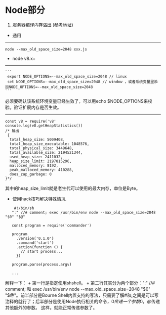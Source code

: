 # Node部分
1. 服务器编译内存溢出 ([参考地址](https://www.dazhuanlan.com/2019/12/05/5de80af203282/
))

 + 通用
 ___
```
node --max_old_space_size=2048 xxx.js
```
 + node v8.x+
 ___
	```
	 export NODE_OPTIONS=--max_old_space_size=2048 // linux
	 set NODE_OPTIONS=--max_old_space_size=2048 // window ，或者系统变量里添加NODE_OPTIONS=--max_old_space_size=2048
	```
  必须要确认该系统环境变量已经生效了，可以用echo $NODE_OPTIONS来校验。验证扩展内存是否生效。
  ___
  ```
  const v8 = require('v8'
  console.log(v8.getHeapStatistics())
  /* 输出
   {
   	total_heap_size: 5009408,
   	total_heap_size_executable: 1048576,
   	total_physical_size: 3449648,
   	total_available_size: 2194521344,
   	used_heap_size: 2411032,
   	heap_size_limit: 2197815296,
   	malloced_memory: 8192,
   	peak_malloced_memory: 410288,
   	does_zap_garbage: 0
 }*/
  ```
其中的heap_size_limit就是老生代可以使用的最大内存，单位是Byte。
 + 使用hack技巧解决特殊情况
 ```
	 #!/bin/sh 
	":" //# comment; exec /usr/bin/env node --max_old_space_size=2048 "$0" "$@"

	const program = require('commander')

	program
	  .version('0.1.0')
	  .command('start')
	  .action(function () {
		// start process...
	  })

	program.parse(process.argv)

	...
 ```
 解释一下：
  	 + 第一行是指定使用shshell。
   	+ 第二行其实分为两个部分：":" //# comment; 和 exec /usr/bin/env node --max_old_space_size=2048 "$0" "$@"。前半部分是Bourne Shell内置支持的写法，只需要了解#和;之间是可以写注释的就行了；后半部分是使用Node执行相关的命令，$0传递一个参数0，$@传递其他额外的参数。
		这样，就能正常传递参数了。







		

